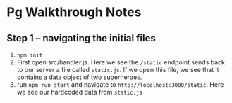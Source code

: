 # Pg Walkthrough Notes

## Step 1 – navigating the initial files
1. `npm init`
2. First open src/handler.js. Here we see the `/static` endpoint sends back to our server a file called `static.js`. If we open this file, we see that it contains a data object of two superheroes.
3. run `npm run start` and navigate to `http://localhost:3000/static`. Here we see our hardcoded data from `static.js`

